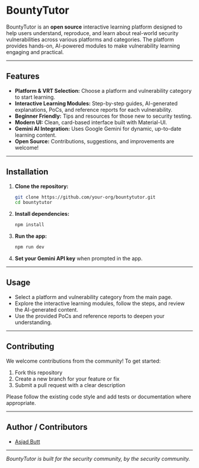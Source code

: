 # BountyTutor

BountyTutor is an **open source** interactive learning platform designed to help users understand, reproduce, and learn about real-world security vulnerabilities across various platforms and categories. The platform provides hands-on, AI-powered modules to make vulnerability learning engaging and practical.

---

## Features
- **Platform & VRT Selection:** Choose a platform and vulnerability category to start learning.
- **Interactive Learning Modules:** Step-by-step guides, AI-generated explanations, PoCs, and reference reports for each vulnerability.
- **Beginner Friendly:** Tips and resources for those new to security testing.
- **Modern UI:** Clean, card-based interface built with Material-UI.
- **Gemini AI Integration:** Uses Google Gemini for dynamic, up-to-date learning content.
- **Open Source:** Contributions, suggestions, and improvements are welcome!

---

## Installation

1. **Clone the repository:**
   ```bash
   git clone https://github.com/your-org/bountytutor.git
   cd bountytutor
   ```
2. **Install dependencies:**
   ```bash
   npm install
   ```
3. **Run the app:**
   ```bash
   npm run dev
   ```
4. **Set your Gemini API key** when prompted in the app.

---

## Usage

- Select a platform and vulnerability category from the main page.
- Explore the interactive learning modules, follow the steps, and review the AI-generated content.
- Use the provided PoCs and reference reports to deepen your understanding.

---

## Contributing

We welcome contributions from the community! To get started:
1. Fork this repository
2. Create a new branch for your feature or fix
3. Submit a pull request with a clear description

Please follow the existing code style and add tests or documentation where appropriate.

---

## Author / Contributors

- [Asjad Butt](https://github.com/asjadbut)

---

*BountyTutor is built for the security community, by the security community.*
